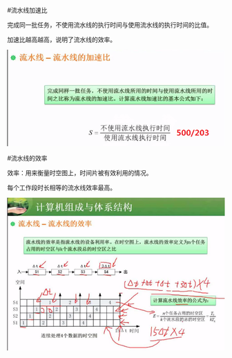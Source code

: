 #流水线加速比

完成同一批任务，不使用流水线的执行时间与使用流水线的执行时间的比值。

加速比越高越高，说明了流水线的效率。

![](/imgs/1.2.10-1流水线加速比.png)

#流水线的效率

效率：用来衡量时空图上，时间片被有效利用的情况。

每个工作段时长相等的流水线效率最高。

![](/imgs/1.2.10-2流水线效率.png)
